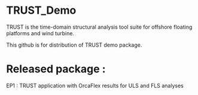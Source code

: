 # TRUST_Demo

TRUST is the time-domain structural analysis tool suite for offshore floating platforms and wind turbine. 

This github is for distribution of TRUST demo package.

# Released package : 

EP1 : TRUST application with OrcaFlex results for ULS and FLS analyses


